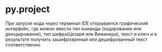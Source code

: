 # py.project

При запуске кода через терминал IDE  открывается графический интерфейс, где можно ввести тип команды (кодирование или декодирование), тип шифра(Цезаря или Виженера), текст и ключ и в результате получить зашифрованный или дешифрованный текст соответственно
